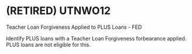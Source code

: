 # (RETIRED) UTNWO12
Teacher Loan Forgiveness Applied to PLUS Loans - FED

Identify PLUS loans with a Teacher Loan Forgiveness forbearance applied. PLUS loans are not eligible for this.
